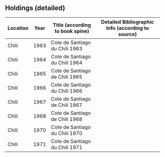 


## Holdings (detailed)

| Location | Year | Title (according to book spine) | Detailed Bibliographic Info (according to source) |
|----------|------|---------------------------------|---------------------------------------------------|
| Chili    | 1963 | Cote de Santiago du Chili 1963  |                                                   |
| Chili    | 1964 | Cote de Santiago du Chili 1964  |                                                   |
| Chili    | 1965 | Cote de Santiago de Chili 1965  |                                                   |
| Chili    | 1966 | Cote de Santiago du Chili 1966  |                                                   |
| Chili    | 1967 | Cote de Santiago de Chili 1967  |                                                   |
| Chili    | 1968 | Cote de Santiago de Chili 1968  |                                                   |
| Chili    | 1970 | Cote de Santiago du Chili 1970  |                                                   |
| Chili    | 1971 | Cote de Santiago du Chili 1971  |                                                   |
